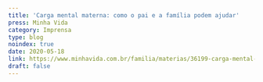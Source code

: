 ```yaml
---
title: 'Carga mental materna: como o pai e a família podem ajudar'
press: Minha Vida
category: Imprensa
type: blog
noindex: true
date: 2020-05-18
link: https://www.minhavida.com.br/familia/materias/36199-carga-mental-materna-como-o-pai-e-a-familia-podem-ajudar
draft: false
---
```


